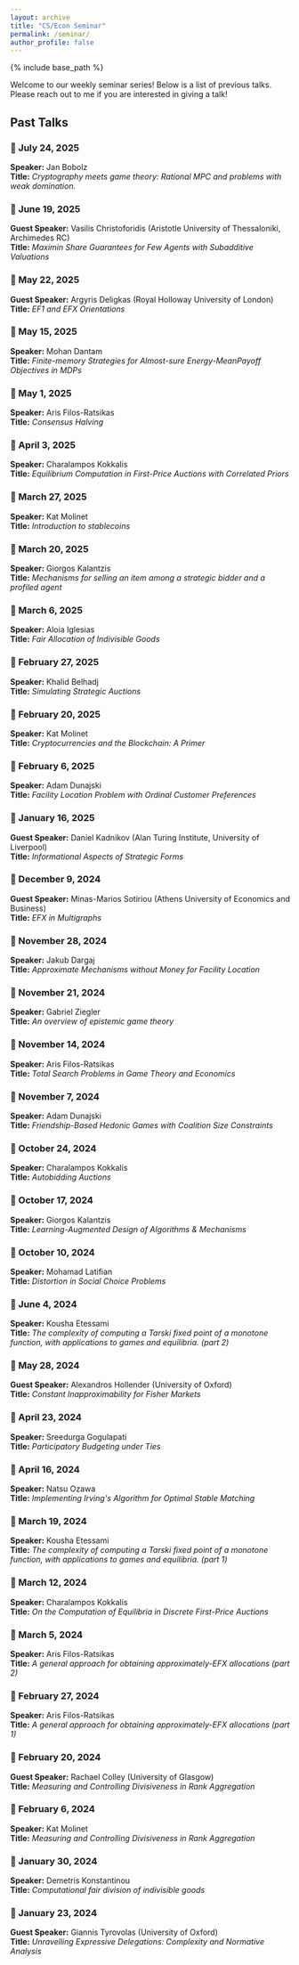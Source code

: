 ```yaml
---
layout: archive
title: "CS/Econ Seminar"
permalink: /seminar/
author_profile: false
---
```


{% include base_path %}

Welcome to our weekly seminar series! Below is a list of previous talks. Please reach out to me if you are interested in giving a talk!

## Past Talks

### 📅 July 24, 2025  
**Speaker:** Jan Bobolz    
**Title:** *Cryptography meets game theory: Rational MPC and problems with weak domination.*  

### 📅 June 19, 2025  
**Guest Speaker:** Vasilis Christoforidis (Aristotle University of Thessaloniki, Archimedes RC)    
**Title:** *Maximin Share Guarantees for Few Agents with Subadditive Valuations*  

### 📅 May 22, 2025  
**Guest Speaker:** Argyris Deligkas (Royal Holloway University of London)    
**Title:** *EF1 and EFX Orientations*  

### 📅 May 15, 2025  
**Speaker:** Mohan Dantam  
**Title:** *Finite-memory Strategies for Almost-sure Energy-MeanPayoff Objectives in MDPs*  

### 📅 May 1, 2025  
**Speaker:** Aris Filos-Ratsikas   
**Title:** *Consensus Halving*  

### 📅 April 3, 2025  
**Speaker:** Charalampos Kokkalis   
**Title:** *Equilibrium Computation in First-Price Auctions with Correlated Priors*  

### 📅 March 27, 2025  
**Speaker:** Kat Molinet   
**Title:** *Introduction to stablecoins*  

### 📅 March 20, 2025  
**Speaker:** Giorgos Kalantzis   
**Title:** *Mechanisms for selling an item among a strategic bidder and a profiled agent*  

### 📅 March 6, 2025  
**Speaker:** Aloia Iglesias   
**Title:** *Fair Allocation of Indivisible Goods*  

### 📅 February 27, 2025  
**Speaker:** Khalid Belhadj   
**Title:** *Simulating Strategic Auctions*  

### 📅 February 20, 2025  
**Speaker:** Kat Molinet   
**Title:** *Cryptocurrencies and the Blockchain: A Primer*  

### 📅 February 6, 2025  
**Speaker:** Adam Dunajski   
**Title:** *Facility Location Problem with Ordinal Customer Preferences*  

### 📅 January 16, 2025  
**Guest Speaker:** Daniel Kadnikov (Alan Turing Institute, University of Liverpool)   
**Title:** *Informational Aspects of Strategic Forms*  

### 📅 December 9, 2024  
**Guest Speaker:** Minas-Marios Sotiriou (Athens University of Economics and Business)   
**Title:** *EFX in Multigraphs*  

### 📅 November 28, 2024  
**Speaker:** Jakub Dargaj    
**Title:** *Approximate Mechanisms without Money for Facility Location*  

### 📅 November 21, 2024  
**Speaker:** Gabriel Ziegler       
**Title:** *An overview of epistemic game theory*  

### 📅 November 14, 2024  
**Speaker:** Aris Filos-Ratsikas    
**Title:** *Total Search Problems in Game Theory and Economics*  

### 📅 November 7, 2024  
**Speaker:** Adam Dunajski   
**Title:** *Friendship-Based Hedonic Games with Coalition Size Constraints*  

### 📅 October 24, 2024  
**Speaker:** Charalampos Kokkalis    
**Title:** *Autobidding Auctions*  

### 📅 October 17, 2024  
**Speaker:** Giorgos Kalantzis    
**Title:** *Learning-Augmented Design of Algorithms & Mechanisms* 

### 📅 October 10, 2024  
**Speaker:** Mohamad Latifian   
**Title:** *Distortion in Social Choice Problems* 

### 📅 June 4, 2024  
**Speaker:** Kousha Etessami   
**Title:** *The complexity of computing a Tarski fixed point of a monotone function, with applications to games and equilibria. (part 2)* 

### 📅 May 28, 2024  
**Guest Speaker:** Alexandros Hollender (University of Oxford)   
**Title:** *Constant Inapproximability for Fisher Markets* 

### 📅 April 23, 2024  
**Speaker:** Sreedurga Gogulapati    
**Title:** *Participatory Budgeting under Ties* 

### 📅 April 16, 2024  
**Speaker:** Natsu Ozawa   
**Title:** *Implementing Irving's Algorithm for Optimal Stable Matching* 

### 📅 March 19, 2024  
**Speaker:** Kousha Etessami  
**Title:** *The complexity of computing a Tarski fixed point of a monotone function, with applications to games and equilibria. (part 1)* 

### 📅 March 12, 2024  
**Speaker:** Charalampos Kokkalis  
**Title:** *On the Computation of Equilibria in Discrete First-Price Auctions* 

### 📅 March 5, 2024  
**Speaker:** Aris Filos-Ratsikas  
**Title:** *A general approach for obtaining approximately-EFX allocations (part 2)* 

### 📅 February 27, 2024  
**Speaker:** Aris Filos-Ratsikas  
**Title:** *A general approach for obtaining approximately-EFX allocations (part 1)* 

### 📅 February 20, 2024  
**Guest Speaker:** Rachael Colley (University of Glasgow)    
**Title:** *Measuring and Controlling Divisiveness in Rank Aggregation* 

### 📅 February 6, 2024  
**Speaker:** Kat Molinet   
**Title:** *Measuring and Controlling Divisiveness in Rank Aggregation* 

### 📅 January 30, 2024  
**Speaker:** Demetris Konstantinou    
**Title:** *Computational fair division of indivisible goods* 

### 📅 January 23, 2024  
**Guest Speaker:** Giannis Tyrovolas (University of Oxford)   
**Title:** *Unravelling Expressive Delegations: Complexity and Normative Analysis* 
